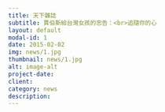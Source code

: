 ```yaml
---
title: 天下雜誌
subtitle: 賈伯斯給台灣女孩的忠告：<br>追隨你的心
layout: default
modal-id: 1
date: 2015-02-02
img: news/1.jpg
thumbnail: news/1.jpg
alt: image-alt
project-date:
client:
category: news
description:
---
```

